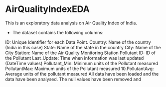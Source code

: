 # AirQualityIndexEDA
This is an exploratory data analysis on Air Quality Index of India.  
- The dataset contains the following columns:

ID: Unique Identifier for each Data Point.
Country: Name of the country (India in this case)
State: Name of the state in the country
City: Name of the City
Station: Name of the Air Quality Monitoring Station
Pollutant ID: ID of the Pollutant
Last_Update: Time when information was last updated (DateTime values)
Pollutant_Min: Minimum units of the Pollutant measured
PollutantMax: Maximum units of the Pollutant measured 10.PollutantAvg: Average units of the pollutant measured
All data have been loaded and the data have been analysed. The null values have been removed and 
